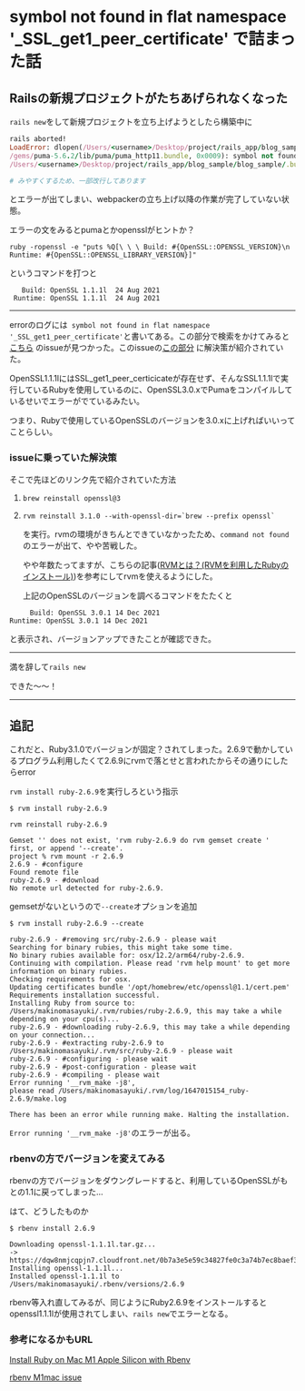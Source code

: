 # symbol not found in flat namespace '_SSL_get1_peer_certificate' で詰まった話

## Railsの新規プロジェクトがたちあげられなくなった

`rails new`をして新規プロジェクトを立ち上げようとしたら構築中に

```ruby
rails aborted!
LoadError: dlopen(/Users/<username>/Desktop/project/rails_app/blog_sample/blog_sample/.bundle/ruby/2.6.0
/gems/puma-5.6.2/lib/puma/puma_http11.bundle, 0x0009): symbol not found in flat namespace '_SSL_get1_peer_certificate' - 
/Users/<username>/Desktop/project/rails_app/blog_sample/blog_sample/.bundle/ruby/2.6.0/gems/puma-5.6.2/lib/puma/puma_http11.bundle

# みやすくするため、一部改行してあります
```

とエラーが出てしまい、webpackerの立ち上げ以降の作業が完了していない状態。

エラーの文をみるとpumaとかopensslがヒントか？

```
ruby -ropenssl -e "puts %Q[\ \ \ Build: #{OpenSSL::OPENSSL_VERSION}\n Runtime: #{OpenSSL::OPENSSL_LIBRARY_VERSION}]"
```
というコマンドを打つと

```
   Build: OpenSSL 1.1.1l  24 Aug 2021
 Runtime: OpenSSL 1.1.1l  24 Aug 2021
```
---

errorのログには` symbol not found in flat namespace '_SSL_get1_peer_certificate'`と書いてある。この部分で検索をかけてみると[こちら](https://github.com/puma/puma/issues/2790)
のissueが見つかった。このissueの[この部分](https://github.com/puma/puma/issues/2790#issuecomment-1046264194) に解決策が紹介されていた。

OpenSSL1.1.1lにはSSL_get1_peer_certicicateが存在せず、そんなSSL1.1.1lで実行しているRubyを使用しているのに、OpenSSL3.0.xでPumaをコンパイルしているせいでエラーがでているみたい。

つまり、Rubyで使用しているOpenSSLのバージョンを3.0.xに上げればいいってことらしい。

### issueに乗っていた解決策

そこで先ほどのリンク先で紹介されていた方法

1. ```
   brew reinstall openssl@3
   ``` 
2. ```
   rvm reinstall 3.1.0 --with-openssl-dir=`brew --prefix openssl`
   ```
   
   を実行。rvmの環境がきちんとできていなかったため、`command not found`のエラーが出て、やや苦戦した。
   
   やや年数たってますが、こちらの記事([RVMとは？(RVMを利用したRubyのインストール)](https://qiita.com/yunzeroin/items/f685c66a5455d354f6b6))を参考にしてrvmを使えるようにした。
   
   上記のOpenSSLのバージョンを調べるコマンドをたたくと
 ```
      Build: OpenSSL 3.0.1 14 Dec 2021
 Runtime: OpenSSL 3.0.1 14 Dec 2021
 ```
 と表示され、バージョンアップできたことが確認できた。
 
 ----
 
 満を辞して`rails new` 
 
 できた〜〜！
 
 ---
 
 ## 追記
 
 これだと、Ruby3.1.0でバージョンが固定？されてしまった。2.6.9で動かしているプログラム利用したくて2.6.9にrvmで落とせと言われたからその通りにしたらerror
 
 `rvm install ruby-2.6.9`を実行しろという指示
 
 ```
$ rvm install ruby-2.6.9

rvm reinstall ruby-2.6.9

Gemset '' does not exist, 'rvm ruby-2.6.9 do rvm gemset create ' first, or append '--create'.
project % rvm mount -r 2.6.9
2.6.9 - #configure
Found remote file 
ruby-2.6.9 - #download
No remote url detected for ruby-2.6.9.
```

gemsetがないというので`--create`オプションを追加

```
$ rvm install ruby-2.6.9 --create     

ruby-2.6.9 - #removing src/ruby-2.6.9 - please wait
Searching for binary rubies, this might take some time.
No binary rubies available for: osx/12.2/arm64/ruby-2.6.9.
Continuing with compilation. Please read 'rvm help mount' to get more information on binary rubies.
Checking requirements for osx.
Updating certificates bundle '/opt/homebrew/etc/openssl@1.1/cert.pem'
Requirements installation successful.
Installing Ruby from source to: /Users/makinomasayuki/.rvm/rubies/ruby-2.6.9, this may take a while depending on your cpu(s)...
ruby-2.6.9 - #downloading ruby-2.6.9, this may take a while depending on your connection...
ruby-2.6.9 - #extracting ruby-2.6.9 to /Users/makinomasayuki/.rvm/src/ruby-2.6.9 - please wait
ruby-2.6.9 - #configuring - please wait
ruby-2.6.9 - #post-configuration - please wait
ruby-2.6.9 - #compiling - please wait
Error running '__rvm_make -j8',
please read /Users/makinomasayuki/.rvm/log/1647015154_ruby-2.6.9/make.log

There has been an error while running make. Halting the installation.
```
`Error running '__rvm_make -j8'`のエラーが出る。

### rbenvの方でバージョンを変えてみる
 
 rbenvの方でバージョンをダウングレードすると、利用しているOpenSSLがもとの1.1に戻ってしまった… 
 
 はて、どうしたものか
 
 ```
$ rbenv install 2.6.9 

Downloading openssl-1.1.1l.tar.gz...
-> https://dqw8nmjcqpjn7.cloudfront.net/0b7a3e5e59c34827fe0c3a74b7ec8baef302b98fa80088d7f9153aa16fa76bd1
Installing openssl-1.1.1l...
Installed openssl-1.1.1l to /Users/makinomasayuki/.rbenv/versions/2.6.9
```

rbenv等入れ直してみるが、同じようにRuby2.6.9をインストールするとopenssl1.1.1lが使用されてしまい、`rails new`でエラーとなる。


### 参考になるかもURL

[Install Ruby on Mac M1 Apple Silicon with Rbenv](https://blog.francium.tech/install-ruby-on-mac-m1-apple-silicon-with-rbenv-9253dde4e34a) 

[rbenv M1mac issue](https://github.com/rbenv/ruby-build/issues/1691#issuecomment-772224551)


